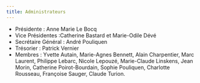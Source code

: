```yaml
---
title: Administrateurs
---
```


 - Présidente : Anne Marie Le Bocq
 - Vice Présidentes :Catherine Bastard et Marie-Odile Dévé
 - Secrétaire Général : André Pouliquen
 - Trésorier : Patrick Vernier
 - Membres : Yvette Autain, Marie-Agnes Bennett, Alain Charpentier, Marc Laurent, Philippe Lebarc, Nicole Lepouzé, Marie-Claude Linskens, Jean Morin, Catherine Poirot-Bourdain, Sophie Pouliquen, Charlotte Rousseau,  Françoise Sauger, Claude Turion.